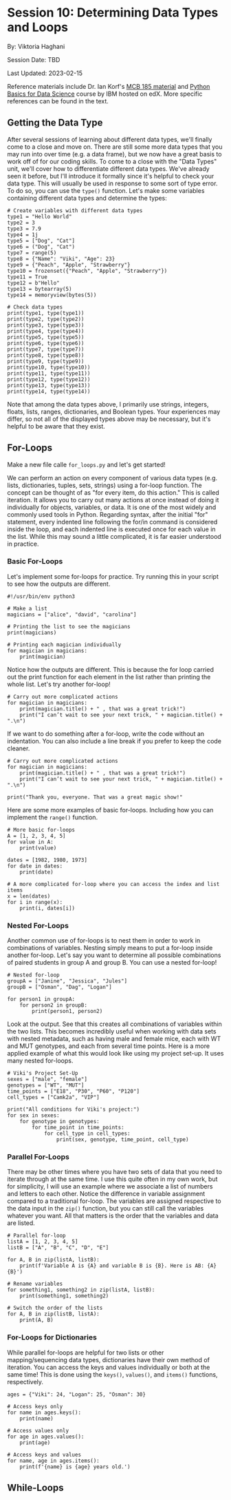 # Session 10: Determining Data Types and Loops 

By: Viktoria Haghani

Session Date: TBD

Last Updated: 2023-02-15

Reference materials include Dr. Ian Korf's [MCB 185 material](https://github.com/vhaghani26/Learning_Python/tree/master/MCB%20185%20(Korf%20Course)) and [Python Basics for Data Science](https://www.edx.org/course/python-basics-for-data-science?index=product&queryID=4d4d882866dc3e8628ed7728b4662847&position=1) course by IBM hosted on edX. More specific references can be found in the text.

## Getting the Data Type

After several sessions of learning about different data types, we'll finally come to a close and move on. There are still some more data types that you may run into over time (e.g. a data frame), but we now have a great basis to work off of for our coding skills. To come to a close with the "Data Types" unit, we'll cover how to differentiate different data types. We've already seen it before, but I'll introduce it formally since it's helpful to check your data type. This will usually be used in response to some sort of type error. To do so, you can use the `type()` function. Let's make some variables containing different data types and determine the types:

```
# Create variables with different data types
type1 = "Hello World"
type2 = 3
type3 = 7.9
type4 = 1j
type5 = ["Dog", "Cat"]
type6 = ("Dog", "Cat")
type7 = range(5)
type8 = {"Name": "Viki", "Age": 23}
type9 = {"Peach", "Apple", "Strawberry"}
type10 = frozenset({"Peach", "Apple", "Strawberry"})
type11 = True
type12 = b"Hello"
type13 = bytearray(5)
type14 = memoryview(bytes(5))

# Check data types
print(type1, type(type1))
print(type2, type(type2))
print(type3, type(type3))
print(type4, type(type4))
print(type5, type(type5))
print(type6, type(type6))
print(type7, type(type7))
print(type8, type(type8))
print(type9, type(type9))
print(type10, type(type10))
print(type11, type(type11))
print(type12, type(type12))
print(type13, type(type13))
print(type14, type(type14))
```

Note that among the data types above, I primarily use strings, integers, floats, lists, ranges, dictionaries, and Boolean types. Your experiences may differ, so not all of the displayed types above may be necessary, but it's helpful to be aware that they exist.

## For-Loops

Make a new file calle `for_loops.py` and let's get started!

We can perform an action on every component of various data types (e.g. lists, dictionaries, tuples, sets, strings) using a for-loop function. The concept can be thought of as "for every item, do this action." This is called iteration. It allows you to carry out many actions at once instead of doing it individually for objects, variables, or data. It is one of the most widely and commonly used tools in Python. Regarding syntax, after the initial "for" statement, every indented line following the for/in command is considered inside the loop, and each indented line is executed once for each value in the list. While this may sound a little complicated, it is far easier understood in practice. 

### Basic For-Loops

Let's implement some for-loops for practice. Try running this in your script to see how the outputs are different.

```
#!/usr/bin/env python3

# Make a list
magicians = ["alice", "david", "carolina"]

# Printing the list to see the magicians
print(magicians)

# Printing each magician individually
for magician in magicians:
	print(magician)
```

Notice how the outputs are different. This is because the for loop carried out the print function for each element in the list rather than printing the whole list. Let's try another for-loop!

```
# Carry out more complicated actions
for magician in magicians:
	print(magician.title() + " , that was a great trick!")
	print("I can’t wait to see your next trick, " + magician.title() + ".\n")
```

If we want to do something after a for-loop, write the code without an indentation. You can also include a line break if you prefer to keep the code cleaner.

```
# Carry out more complicated actions
for magician in magicians:
	print(magician.title() + " , that was a great trick!")
	print("I can’t wait to see your next trick, " + magician.title() + ".\n")
	
print("Thank you, everyone. That was a great magic show!"
```

Here are some more examples of basic for-loops. Including how you can implement the `range()` function.

```
# More basic for-loops
A = [1, 2, 3, 4, 5]
for value in A:
    print(value)
	
dates = [1982, 1980, 1973]
for date in dates:
    print(date)
	
# A more complicated for-loop where you can access the index and list items
x = len(dates)
for i in range(x):
    print(i, dates[i])  
```

### Nested For-Loops

Another common use of for-loops is to nest them in order to work in combinations of variables. Nesting simply means to put a for-loop inside another for-loop. Let's say you want to determine all possible combinations of paired students in group A and group B. You can use a nested for-loop!

```
# Nested for-loop
groupA = ["Janine", "Jessica", "Jules"]
groupB = ["Osman", "Dag", "Logan"]

for person1 in groupA:
	for person2 in groupB:
		print(person1, person2)
```

Look at the output. See that this creates all combinations of variables within the two lists. This becomes incredibly useful when working with data sets with nested metadata, such as having male and female mice, each with WT and MUT genotypes, and each from several time points. Here is a more applied example of what this would look like using my project set-up. It uses many nested for-loops.

```
# Viki's Project Set-Up
sexes = ["male", "female"]
genotypes = ["WT", "MUT"]
time_points = ["E18", "P30", "P60", "P120"]
cell_types = ["Camk2a", "VIP"]

print("All conditions for Viki's project:")
for sex in sexes:
	for genotype in genotypes:
		for time_point in time_points:
			for cell_type in cell_types:
				print(sex, genotype, time_point, cell_type)
```

### Parallel For-Loops

There may be other times where you have two sets of data that you need to iterate through at the same time. I use this quite often in my own work, but for simplicity, I will use an example where we associate a list of numbers and letters to each other. Notice the difference in variable assignment compared to a traditional for-loop. The variables are assigned respective to the data input in the `zip()` function, but you can still call the variables whatever you want. All that matters is the order that the variables and data are listed.

```
# Parallel for-loop
listA = [1, 2, 3, 4, 5]
listB = ["A", "B", "C", "D", "E"]

for A, B in zip(listA, listB):
	print(f'Variable A is {A} and variable B is {B}. Here is AB: {A}{B}')

# Rename variables
for something1, something2 in zip(listA, listB):
	print(something1, something2)

# Switch the order of the lists
for A, B in zip(listB, listA):
	print(A, B)
```

### For-Loops for Dictionaries

While parallel for-loops are helpful for two lists or other mapping/sequencing data types, dictionaries have their own method of iteration. You can access the keys and values individually or both at the same time! This is done using the `keys()`, `values()`, and `items()` functions, respectively.

```
ages = {"Viki": 24, "Logan": 25, "Osman": 30}

# Access keys only
for name in ages.keys():
	print(name)

# Access values only
for age in ages.values():
	print(age)

# Access keys and values
for name, age in ages.items():
	print(f'{name} is {age} years old.')
```

## While-Loops